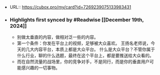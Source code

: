 - URL:: https://cubox.pro/my/card?id=7269239075133983431
- ### Highlights first synced by #Readwise [[December 19th, 2024]]
    - 别做太垂直的内容，做相对泛一些的内容。
    - 第一个条件：你发在平台上的视频，足够被大众喜欢。
      王扬名老师说，今天的几大内容平台，本质上都是大众平台。
      什么是大众平台？不管你属于什么行业，聊的什么选题，最终在这个平台上，都是要推送给大众看的。
    - 而在自然流量的战场里，你的竞争对手，不是同行，而是你的垂直用户可能感兴趣的一切事物。

